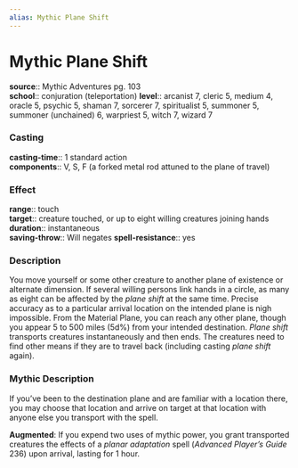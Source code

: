 ```yaml
---
alias: Mythic Plane Shift
---
```


# Mythic Plane Shift

**source**:: Mythic Adventures pg. 103  
**school**:: conjuration (teleportation)
**level**:: arcanist 7, cleric 5, medium 4, oracle 5, psychic 5, shaman 7, sorcerer 7, spiritualist 5, summoner 5, summoner (unchained) 6, warpriest 5, witch 7, wizard 7

### Casting 

**casting-time**:: 1 standard action  
**components**:: V, S, F (a forked metal rod attuned to the plane of travel)

### Effect 

**range**:: touch  
**target**:: creature touched, or up to eight willing creatures joining hands  
**duration**:: instantaneous  
**saving-throw**:: Will negates
**spell-resistance**:: yes

### Description 

You move yourself or some other creature to another plane of existence or alternate dimension. If several willing persons link hands in a circle, as many as eight can be affected by the *plane shift* at the same time. Precise accuracy as to a particular arrival location on the intended plane is nigh impossible. From the Material Plane, you can reach any other plane, though you appear 5 to 500 miles (5d%) from your intended destination. *Plane shift* transports creatures instantaneously and then ends. The creatures need to find other means if they are to travel back (including casting *plane shift* again).

### Mythic Description

If you’ve been to the destination plane and are familiar with a location there, you may choose that location and arrive on target at that location with anyone else you transport with the spell.  
  
**Augmented**: If you expend two uses of mythic power, you grant transported creatures the effects of a *planar adaptation* spell (*Advanced Player’s Guide* 236) upon arrival, lasting for 1 hour.
